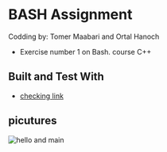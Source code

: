 # BASH Assignment
Codding by: Tomer Maabari and Ortal Hanoch
* Exercise number 1 on Bash. course C++


## Built and Test With
* [checking link](http://104.248.40.179/badkan.html?exercise=bayHogkjxySS7cqMI54xjKiuF4l2_0)

## picutures
![hello and main](https://user-images.githubusercontent.com/44768171/54492235-6e727080-48cd-11e9-88d4-ebf0cb140ed6.png)
